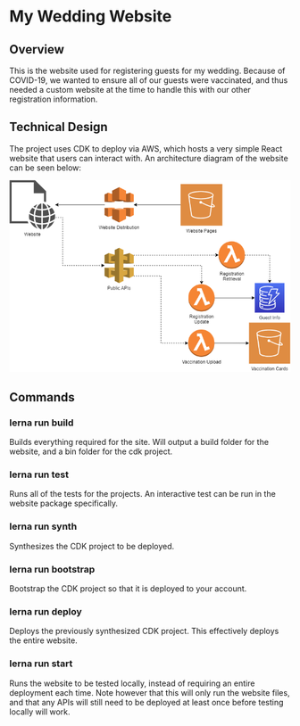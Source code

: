 # My Wedding Website

## Overview
This is the website used for registering guests for my wedding. Because of COVID-19, we wanted to ensure all of our guests were vaccinated, and thus needed a custom website at the time to handle this with our other registration information.

## Technical Design
The project uses CDK to deploy via AWS, which hosts a very simple React website that users can interact with. An architecture diagram of the website can be seen below:

![The architecture diagram for the website.](https://github.com/GEMISIS/wedding-website/blob/main/diagrams/architecture.png?raw=true)

## Commands

### lerna run build
Builds everything required for the site. Will output a build folder for the website, and a bin folder for the cdk project.

### lerna run test
Runs all of the tests for the projects. An interactive test can be run in the website package specifically.

### lerna run synth
Synthesizes the CDK project to be deployed.

### lerna run bootstrap
Bootstrap the CDK project so that it is deployed to your account.

### lerna run deploy
Deploys the previously synthesized CDK project. This effectively deploys the entire website.

### lerna run start
Runs the website to be tested locally, instead of requiring an entire deployment each time. Note however that this will only run the website files, and that any APIs will still need to be deployed at least once before testing locally will work.